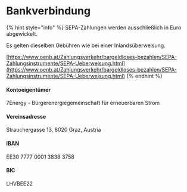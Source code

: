# Bankverbindung

{% hint style="info" %}
SEPA-Zahlungen werden ausschließlich in Euro abgewickelt.

Es gelten dieselben Gebühren wie bei einer Inlandsüberweisung.

[https://www.oenb.at/Zahlungsverkehr/bargeldloses-bezahlen/SEPA-Zahlungsinstrumente/SEPA-Ueberweisung.html](https://www.oenb.at/Zahlungsverkehr/bargeldloses-bezahlen/SEPA-Zahlungsinstrumente/SEPA-Ueberweisung.html)
{% endhint %}

#### Kontoeigentümer

7Energy - Bürgerenergiegemeinschaft für erneuerbaren Strom

#### Vereinsadresse

Strauchergasse 13, 8020 Graz, Austria

#### IBAN

EE30 7777 0001 3838 3758

#### BIC

LHVBEE22

